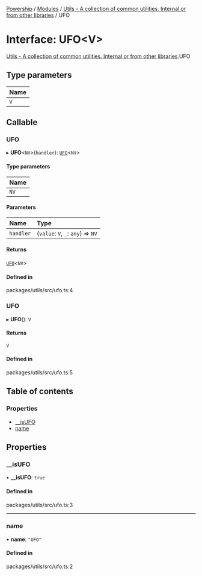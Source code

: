 [Powership](../README.md) / [Modules](../modules.md) / [Utils - A collection of common utilities. Internal or from other libraries](../modules/Utils___A_collection_of_common_utilities__Internal_or_from_other_libraries.md) / UFO

# Interface: UFO<V\>

[Utils - A collection of common utilities. Internal or from other libraries](../modules/Utils___A_collection_of_common_utilities__Internal_or_from_other_libraries.md).UFO

## Type parameters

| Name |
| :------ |
| `V` |

## Callable

### UFO

▸ **UFO**<`NV`\>(`handler`): [`UFO`](Utils___A_collection_of_common_utilities__Internal_or_from_other_libraries.UFO-1.md)<`NV`\>

#### Type parameters

| Name |
| :------ |
| `NV` |

#### Parameters

| Name | Type |
| :------ | :------ |
| `handler` | (`value`: `V`, `_`: `any`) => `NV` |

#### Returns

[`UFO`](Utils___A_collection_of_common_utilities__Internal_or_from_other_libraries.UFO-1.md)<`NV`\>

#### Defined in

packages/utils/src/ufo.ts:4

### UFO

▸ **UFO**(): `V`

#### Returns

`V`

#### Defined in

packages/utils/src/ufo.ts:5

## Table of contents

### Properties

- [\_\_isUFO](Utils___A_collection_of_common_utilities__Internal_or_from_other_libraries.UFO-1.md#__isufo)
- [name](Utils___A_collection_of_common_utilities__Internal_or_from_other_libraries.UFO-1.md#name)

## Properties

### \_\_isUFO

• **\_\_isUFO**: ``true``

#### Defined in

packages/utils/src/ufo.ts:3

___

### name

• **name**: ``"UFO"``

#### Defined in

packages/utils/src/ufo.ts:2
